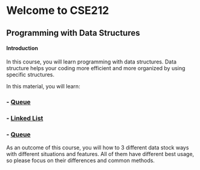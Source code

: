 # Welcome to CSE212
## Programming with Data Structures

#### Introduction
In this course, you will learn programming with data structures. Data structure helps your coding more efficient and more organized by using specific structures. 

In this material, you will learn:
### - [Queue](1-queue.md)
### - [Linked List](2-linkedList.md)
### - [Queue](3-tree.md)

As an outcome of this course, you will how to 3 different data stock ways with different situations and features. All of them have different best usage, so please focus on their differences and common methods. 
